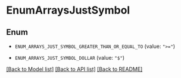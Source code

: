 # EnumArraysJustSymbol

## Enum


* `ENUM_ARRAYS_JUST_SYMBOL_GREATER_THAN_OR_EQUAL_TO` (value: `">="`)

* `ENUM_ARRAYS_JUST_SYMBOL_DOLLAR` (value: `"$"`)


[[Back to Model list]](../README.md#documentation-for-models) [[Back to API list]](../README.md#documentation-for-api-endpoints) [[Back to README]](../README.md)



